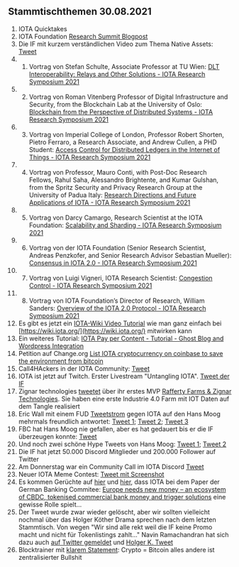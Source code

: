 ## Stammtischthemen 30.08.2021

1. IOTA Quicktakes
2. IOTA Foundation [Research Summit Blogpost](https://blog.iota.org/iota-research-symposium-2021/)
3. Die IF mit kurzem verständlichen Video zum Thema Native Assets: [Tweet](https://twitter.com/iota/status/1430215621430726663?s=20)
4. 1. Vortrag von Stefan Schulte, Associate Professor at TU Wien: [DLT Interoperability: Relays and Other Solutions - IOTA Research Symposium 2021](https://www.youtube.com/watch?v=ihmaDzNg08I)
5. 2. Vortrag von Roman Vitenberg Professor of Digital Infrastructure and Security, from the Blockchain Lab at the University of Oslo: [Blockchain from the Perspective of Distributed Systems - IOTA Research Symposium 2021](https://www.youtube.com/watch?v=5f-ZorG5mHA)
6. 3. Vortrag von Imperial College of London, Professor Robert Shorten, Pietro Ferraro, a Research Associate, and Andrew Cullen, a PHD Student: [Access Control for Distributed Ledgers in the Internet of Things - IOTA Research Symposium 2021](https://www.youtube.com/watch?v=qRXrZUaC6vg)
7. 4. Vortrag von Professor, Mauro Conti, with Post-Doc Research Fellows,  Rahul Saha, Alessandro Brightente, and Kumar Gulshan, from the Spritz Security and Privacy Research Group at the University of Padua Italy: [Research Directions and Future Applications of IOTA - IOTA Research Symposium 2021](https://www.youtube.com/watch?v=TZFBylf_jLQ)
8. 5. Vortrag von Darcy Camargo, Research Scientist at the IOTA Foundation: [Scalability and Sharding - IOTA Research Symposium 2021](https://www.youtube.com/watch?v=hdWEdIuBF5k)
9. 6. Vortrag von der IOTA Foundation (Senior Research Scientist, Andreas Penzkofer, and Senior Research Advisor Sebastian Mueller): [Consensus in IOTA 2.0 - IOTA Research Symposium 2021](https://www.youtube.com/watch?v=DfR09NvgSyg)
10. 7. Vortrag von Luigi Vigneri, IOTA Research Scientist: [Congestion Control - IOTA Research Symposium 2021](https://www.youtube.com/watch?v=OCOag0CKXvY)
11. 8. Vortrag von IOTA Foundation’s Director of Research, William Sanders: [Overview of the IOTA 2.0 Protocol - IOTA Research Symposium 2021](https://www.youtube.com/watch?v=RoEsXJusRY4)
12. Es gibt es jetzt ein [IOTA-Wiki Video Tutorial](https://www.youtube.com/watch?v=2pqOy_E6ZeI) wie man ganz einfach bei [https://wiki.iota.org/](https://wiki.iota.org/) mitwirken kann
13. Ein weiteres Tutorial: [IOTA Pay per Content - Tutorial - Ghost Blog and Wordpress Integration](https://www.youtube.com/watch?v=k6Hwse-c_KE)
14. Petition auf Change.org [List IOTA cryptocurrency on coinbase to save the environment from bitcoin](https://www.change.org/p/coinbase-list-iota-cryptocurrency-on-coinbase-to-save-the-environment-from-bitcoin?recruiter=1222938217&utm_source=share_petition&utm_medium=twitter&utm_campaign=psf_combo_share_initial&utm_term=534f3a60b80a45e0ba13001eb63fc160&recruited_by_id=6baea220-0567-11ec-8ff2-f7563894ec56)
15. Call4HAckers in der IOTA Community: [Tweet](https://twitter.com/OfficialMoritzK/status/1430522445874835457?s=20)
16. IOTA ist jetzt auf Twitch. Erster Livestream "Untangling IOTA". [Tweet der IF](https://twitter.com/iota/status/1430546824524406787?s=20)
17. Zignar technologies [tweetet](https://twitter.com/zignartech/status/1430604569315315721?s=20) über ihr erstes MVP [Rafferty Farms & Zignar Technologies](https://blog.zignar.tech/rafferty-farms-zignar-technologies-e8c05ec576c7). Sie haben eine erste Industrie 4.0 Farm mit IOT Daten auf dem Tangle realisiert
18. Eric Wall mit einem FUD [Tweetstrom](https://twitter.com/ercwl/status/1430493668197212161?s=19) gegen IOTA auf den Hans Moog mehrmals freundlich antwortet: [Tweet 1](https://twitter.com/hus_qy/status/1430503448642998276?s=20); [Tweet 2](https://twitter.com/hus_qy/status/1430503952081211395?s=20); [Tweet 3](https://twitter.com/hus_qy/status/1430505619182718981?s=20)
19. FBC hat Hans Moog nie gefallen, aber es hat gedauert bis er die IF überzeugen konnte: [Tweet](https://twitter.com/hus_qy/status/1430561672415096844?s=20)
20. Und noch zwei schöne Hype Tweets von Hans Moog: [Tweet 1](https://twitter.com/hus_qy/status/1430530455237976068?s=20); [Tweet 2](https://twitter.com/hus_qy/status/1430530493758558216?s=20)
21. Die IF hat jetzt 50.000 Discord Mitglieder und 200.000 Follower auf Twitter
22. Am Donnerstag war ein Community Call im IOTA Discord [Tweet](https://twitter.com/Phylo79288735/status/1430536140898009089?s=20)
23. Neuer IOTA Meme Contest: [Tweet mit Screenshot](https://twitter.com/Vrom14286662/status/1430532193101692928?s=20)
24. Es kommen Gerüchte auf [hier](https://twitter.com/SenfdaTzu/status/1430570813363740678?s=20) und [hier](https://twitter.com/wiredutch/status/1430061218975428632?s=20), dass IOTA bei dem Paper der German Banking Commitee: [Europe needs new money – an
ecosystem of CBDC, tokenised commercial bank money and trigger solutions](https://die-dk.de/media/files/20210625_DK_Ergebnisdokument_EN.pdf) eine gewisse Rolle spielt...
25. Der Tweet wurde zwar wieder gelöscht, aber wir sollten vielleicht nochmal über das Holger Köther Drama sprechen nach dem letzten Stammtisch. Von wegen "Wir sind alle rekt weil die IF keine Promo macht und nicht für Tokenlistings zahlt..." Navin Ramachandran hat sich dazu auch [auf Twitter gemeldet](https://twitter.com/Vrom14286662/status/1430276817093595142?s=20) und [Holger K. Tweet](https://twitter.com/HolgerKoether/status/1430261683193323522?s=19) 
26. Blocktrainer mit [klarem Statement](https://twitter.com/blocktrainer/status/1430652864288985100?s=20): Crypto = Bitcoin alles andere ist zentralisierter Bullshit
